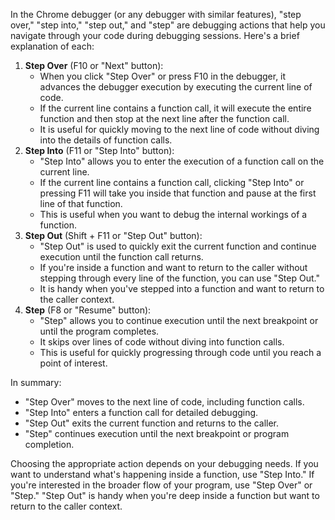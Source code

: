In the Chrome debugger (or any debugger with similar features), "step over," "step into," "step out," and "step" are debugging actions that help you navigate through your code during debugging sessions. Here's a brief explanation of each:

1. **Step Over** (F10 or "Next" button):
   - When you click "Step Over" or press F10 in the debugger, it advances the debugger execution by executing the current line of code.
   - If the current line contains a function call, it will execute the entire function and then stop at the next line after the function call.
   - It is useful for quickly moving to the next line of code without diving into the details of function calls.
2. **Step Into** (F11 or "Step Into" button):
   - "Step Into" allows you to enter the execution of a function call on the current line.
   - If the current line contains a function call, clicking "Step Into" or pressing F11 will take you inside that function and pause at the first line of that function.
   - This is useful when you want to debug the internal workings of a function.
3. **Step Out** (Shift + F11 or "Step Out" button):
   - "Step Out" is used to quickly exit the current function and continue execution until the function call returns.
   - If you're inside a function and want to return to the caller without stepping through every line of the function, you can use "Step Out."
   - It is handy when you've stepped into a function and want to return to the caller context.
4. **Step** (F8 or "Resume" button):
   - "Step" allows you to continue execution until the next breakpoint or until the program completes.
   - It skips over lines of code without diving into function calls.
   - This is useful for quickly progressing through code until you reach a point of interest.

In summary:

- "Step Over" moves to the next line of code, including function calls.
- "Step Into" enters a function call for detailed debugging.
- "Step Out" exits the current function and returns to the caller.
- "Step" continues execution until the next breakpoint or program completion.

Choosing the appropriate action depends on your debugging needs. If you want to understand what's happening inside a function, use "Step Into." If you're interested in the broader flow of your program, use "Step Over" or "Step." "Step Out" is handy when you're deep inside a function but want to return to the caller context.
